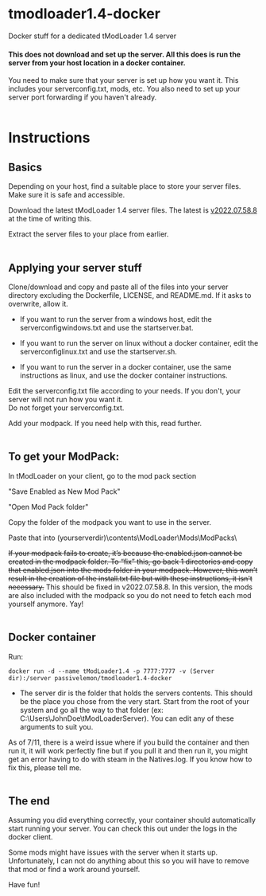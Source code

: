 # tmodloader1.4-docker </br>
Docker stuff for a dedicated tModLoader 1.4 server </br>

#### This does not download and set up the server. All this does is run the server from your host location in a docker container. </br>

You need to make sure that your server is set up how you want it. This includes your serverconfig.txt, mods, etc. You also need to set up your server port forwarding if you haven't already. </br>
</br>

# Instructions </br>
## Basics
Depending on your host, find a suitable place to store your server files. Make sure it is safe and accessible. </br>

Download the latest tModLoader 1.4 server files. The latest is [v2022.07.58.8](https://github.com/tModLoader/tModLoader/releases/tag/v2022.07.58.8) at the time of writing this. </br>

Extract the server files to your place from earlier. </br>
</br>

## Applying your server stuff </br>
Clone/download and copy and paste all of the files into your server directory excluding the Dockerfile, LICENSE, and README.md. If it asks to overwrite, allow it. </br>

 - If you want to run the server from a windows host, edit the serverconfigwindows.txt and use the startserver.bat. </br>

 - If you want to run the server on linux without a docker container, edit the serverconfiglinux.txt and use the startserver.sh. </br>

 - If you want to run the server in a docker container, use the same instructions as linux, and use the docker container instructions. </br>

Edit the serverconfig.txt file according to your needs. If you don't, your server will not run how you want it. </br>
Do not forget your serverconfig.txt. </br>


Add your modpack. If you need help with this, read further. </br>
</br>

## To get your ModPack: </br>
In tModLoader on your client, go to the mod pack section </br>

"Save Enabled as New Mod Pack" </br>

"Open Mod Pack folder" </br>

Copy the folder of the modpack you want to use in the server. </br>

Paste that into (yourserverdir)\contents\ModLoader\Mods\ModPacks\ </br>

<strike>If your modpack fails to create, it’s because the enabled.json cannot be created in the modpack folder. To “fix” this, go back 1 directories and copy that enabled.json into the mods folder in your modpack. However, this won’t result in the creation of the install.txt file but with these instructions, it isn't necessary.</strike> This should be fixed in v2022.07.58.8. In this version, the mods are also included with the modpack so you do not need to fetch each mod yourself anymore. Yay! </br>
</br>

## Docker container </br>
Run: </br>
```
docker run -d --name tModLoader1.4 -p 7777:7777 -v (Server dir):/server passivelemon/tmodloader1.4-docker
```
 - The server dir is the folder that holds the servers contents. This should be the place you chose from the very start. Start from the root of your system and go all the way to that folder (ex: C:\Users\JohnDoe\tModLoaderServer\). You can edit any of these arguments to suit you. </br>
 
As of 7/11, there is a weird issue where if you build the container and then run it, it will work perfectly fine but if you pull it and then run it, you might get an error having to do with steam in the Natives.log. If you know how to fix this, please tell me. </br>
</br>


## The end </br>
Assuming you did everything correctly, your container should automatically start running your server. You can check this out under the logs in the docker client. </br>

Some mods might have issues with the server when it starts up. Unfortunately, I can not do anything about this so you will have to remove that mod or find a work around yourself. </br>

Have fun! </br>
